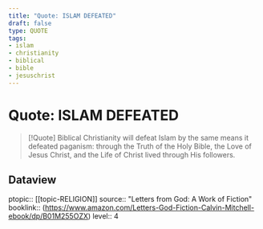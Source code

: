 ```yaml
---
title: "Quote: ISLAM DEFEATED"
draft: false
type: QUOTE
tags:
- islam
- christianity
- biblical
- bible
- jesuschrist
---
```


# Quote: ISLAM DEFEATED
> [!Quote]
> Biblical Christianity will defeat Islam by the same means it defeated paganism: through the Truth of the Holy Bible, the Love of Jesus Christ, and the Life of Christ lived through His followers.

## Dataview
ptopic:: [[topic-RELIGION]]
source:: "Letters from God: A Work of Fiction"
booklink:: (https://www.amazon.com/Letters-God-Fiction-Calvin-Mitchell-ebook/dp/B01M255OZX)
level:: 4